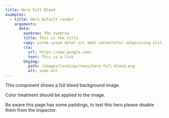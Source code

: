 ```yaml
---
title: Hero Full Bleed
examples:
  - title: Hero Default render
    arguments:
      data:
        eyebrow: The eyebrow
        title: This is the title
        copy: Lorem ipsum dolor sit amet consectetur adipisicing elit. Quis distinctio quasi expedita rerum, ratione voluptatem tempore eos harum debitis nesciunt aliquid sint consequuntur, nemo officia fugiat velit tenetur hic corrupti.
        cta:
          url: https://www.google.com/
          text: This is a link
        bkgImg:
          path: /images/landings/news/hero-full-bleed.png
          alt: some alt
---
```


This component shows a full bleed background image.

Color treatment should be applied to the image.

Be aware this page has some paddings, to test this hero please disable them from the inspector.
